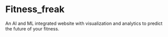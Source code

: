 # Fitness_freak
An AI and ML integrated website with visualization and analytics to predict the future of your fitness.
